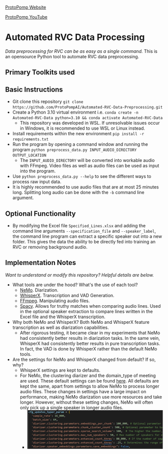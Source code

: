 [ProtoPomp Website](https://protopomp.com)

[ProtoPomp YouTube](https://youtube.com/@protopomp)

# Automated RVC Data Processing
*Data preprocessing for RVC can be as easy as a single command.*
This is an opensource Python tool to automate RVC data preprocessing.

## Primary Toolkits used

## Basic Instructions
* Git clone this repository `git clone https://github.com/ProtoPompAI/Automated-RVC-Data-Preprocessing.git`
* Create a Python 3.10 virtual environment i.e. `conda create -n Automated-RVC-Data python=3.10 && conda activate Automated-RVC-Data`
  * This repository was developed in WSL. If unresolvable issues occur in Windows, it is recommended to use WSL or Linux instead.
* Install requirements within the new environment `pip install -r requirements.txt`
* Run the program by opening a command window and running the program `python preprocess_data.py INPUT_AUDIO_DIRECTORY OUTPUT_LOCATION`
  * The `INPUT_AUDIO_DIRECTORY` will be converted into workable audio with FFmpeg. Video files as well as audio files can be used as input into the program.
* Use `python preprocess_data.py --help` to see the different ways to process raw input data.
* It is highly recommended to use audio files that are at most 25 minutes long. Splitting long audio can be done with the `-b` command line argument.

## Optional Functionality
* By modifying the Excel file `Specified_Lines.xlsx` and adding the command line arguments `--specification_file` and `--speaker_label`, the command line program can extract a specific speaker out into a new folder. This gives the data the ability to be directly fed into training an RVC or removing background audio.

## Implementation Notes
*Want to understand or modify this repository? Helpful details are below.*
* What tools are under the hood? What's the use of each tool?
  * [NeMo](https://github.com/NVIDIA/NeMo). Diarization.
  * [WhisperX](https://github.com/m-bain/whisperX). Transcription and VAD Generation.
  * [FFmpeg](https://github.com/FFmpeg/FFmpeg). Manipulating audio files.
  * [Spacy](https://github.com/explosion/spaCy). Allows for truthy matches when comparing audio lines. Used in the optional speaker extraction to compare lines written in the Excel file and the WhisperX transcription.
* Why both NeMo and WhisperX? Both NeMo and WhisperX feature transcription as well as diarization capabilities.
  * After rigorous testing, it became clear in my experiments that NeMo had consistently better results in diarization tasks. In the same vein, WhisperX had consistently better results in pure transcription tasks. In fact, the VAD is done by WhisperX rather than the default NeMo tools.
* Are the settings for NeMo and WhisperX changed from default? If so, why?
  * WhisperX settings are kept to defaults.
  * For NeMo, the clustering diarizer and the domain_type of meeting are used. These default settings can be found [here](https://github.com/NVIDIA/NeMo/blob/main/examples/speaker_tasks/diarization/conf/inference/diar_infer_meeting.yaml). All defaults are kept the same, apart from settings to allow NeMo to process longer audio files. These changes in settings have a large impact on performance, making NeMo diarization use more resources and take longer. However, without these setting changes, NeMo will often only pick up a single speaker in longer audio files.
    * ![Nemo settings modifications](img/NeMo_updated_settings.png)